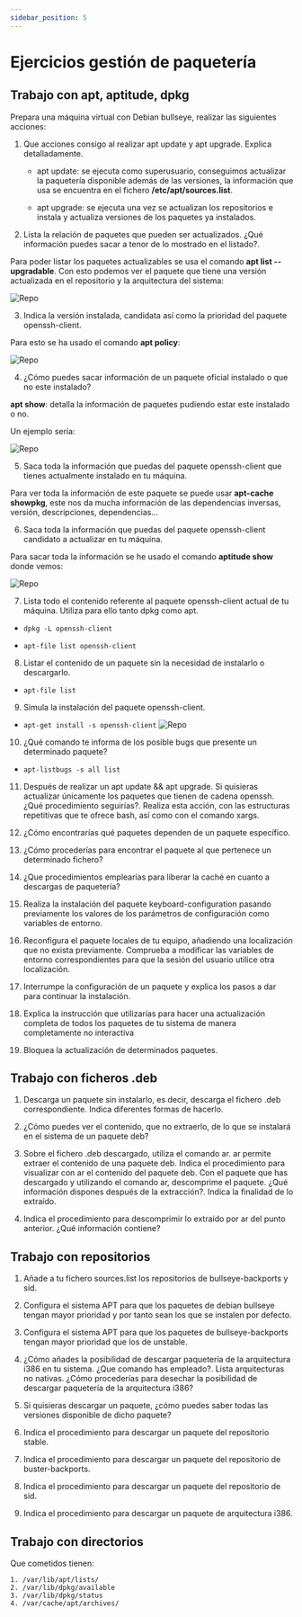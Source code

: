 ```yaml
---
sidebar_position: 5
---
```


# Ejercicios gestión de paquetería

## Trabajo con apt, aptitude, dpkg


Prepara una máquina virtual con Debian bullseye, realizar las siguientes acciones:

1. Que acciones consigo al realizar apt update y apt upgrade. Explica detalladamente.

    * apt update: se ejecuta como superusuario, conseguimos actualizar la paquetería disponible además de las versiones, la información que usa se encuentra en el fichero **/etc/apt/sources.list**.

    * apt upgrade: se ejecuta una vez se actualizan los repositorios e instala y actualiza versiones de los paquetes ya instalados.

2. Lista la relación de paquetes que pueden ser actualizados. ¿Qué información puedes sacar a tenor de lo mostrado en el listado?.

Para poder listar los paquetes actualizables se usa el comando **apt list --upgradable**.
Con esto podemos ver el paquete que tiene una versión actualizada en el repositorio y la arquitectura del sistema:

![Repo](/img/ASO/paqueteriaASO.png)

3. Indica la versión instalada, candidata así como la prioridad del paquete openssh-client.

Para esto se ha usado el comando **apt policy**:

![Repo](/img/ASO/paqueteriaASO-2.png)

4. ¿Cómo puedes sacar información de un paquete oficial instalado o que no este instalado?

**apt show**: detalla la información de paquetes pudiendo estar este instalado o no.

Un ejemplo sería:

![Repo](/img/ASO/paqueteriaASO-3.png)

5. Saca toda la información que puedas del paquete openssh-client que tienes actualmente instalado en tu máquina.

Para ver toda la información de este paquete se puede usar **apt-cache showpkg**, este nos da mucha información de las dependencias inversas, versión, descripciones, dependencias...

6. Saca toda la información que puedas del paquete openssh-client candidato a actualizar en tu máquina.

Para sacar toda la información se he usado el comando **aptitude show** donde vemos:

![Repo](/img/ASO/paqueteriaASO-4.png)

7. Lista todo el contenido referente al paquete openssh-client actual de tu máquina. Utiliza para ello tanto dpkg como apt.

* `dpkg -L openssh-client`

* `apt-file list openssh-client`

8. Listar el contenido de un paquete sin la necesidad de instalarlo o descargarlo.

* `apt-file list`

9. Simula la instalación del paquete openssh-client.

* `apt-get install -s openssh-client`
![Repo](/img/ASO/paqueteriaASO-5.png)

10. ¿Qué comando te informa de los posible bugs que presente un determinado paquete?

* `apt-listbugs -s all list`

11. Después de realizar un apt update && apt upgrade. Si quisieras actualizar únicamente los paquetes que tienen de cadena openssh. ¿Qué procedimiento seguirías?. Realiza esta acción, con las estructuras repetitivas que te ofrece bash, así como con el comando xargs.



12. ¿Cómo encontrarías qué paquetes dependen de un paquete específico.

13. ¿Cómo procederías para encontrar el paquete al que pertenece un determinado fichero?

14. ¿Que procedimientos emplearías para liberar la caché en cuanto a descargas de paquetería?

15. Realiza la instalación del paquete keyboard-configuration pasando previamente los valores de los parámetros de configuración como variables de entorno.

16. Reconfigura el paquete locales de tu equipo, añadiendo una localización que no exista previamente. Comprueba a modificar las variables de entorno correspondientes para que la sesión del usuario utilice otra localización.

17. Interrumpe la configuración de un paquete y explica los pasos a dar para continuar la instalación.

18. Explica la instrucción que utilizarías para hacer una actualización completa de todos los paquetes de tu sistema de manera completamente no interactiva

19. Bloquea la actualización de determinados paquetes.

## Trabajo con ficheros .deb

1. Descarga un paquete sin instalarlo, es decir, descarga el fichero .deb correspondiente. Indica diferentes formas de hacerlo.

2. ¿Cómo puedes ver el contenido, que no extraerlo, de lo que se instalará en el sistema de un paquete deb?

3. Sobre el fichero .deb descargado, utiliza el comando ar. ar permite extraer el contenido de una paquete deb. Indica el procedimiento para visualizar con ar el contenido del paquete deb. Con el paquete que has descargado y utilizando el comando ar, descomprime el paquete. ¿Qué información dispones después de la extracción?. Indica la finalidad de lo extraído.

4. Indica el procedimiento para descomprimir lo extraído por ar del punto anterior. ¿Qué información contiene?

## Trabajo con repositorios

1. Añade a tu fichero sources.list los repositorios de bullseye-backports y sid.

2. Configura el sistema APT para que los paquetes de debian bullseye tengan mayor prioridad y por tanto sean los que se instalen por defecto.

3. Configura el sistema APT para que los paquetes de bullseye-backports tengan mayor prioridad que los de unstable.

4. ¿Cómo añades la posibilidad de descargar paquetería de la arquitectura i386 en tu sistema. ¿Que comando has empleado?. Lista arquitecturas no nativas. ¿Cómo procederías para desechar la posibilidad de descargar paquetería de la arquitectura i386?

5. Si quisieras descargar un paquete, ¿cómo puedes saber todas las versiones disponible de dicho paquete?

6. Indica el procedimiento para descargar un paquete del repositorio stable.

7. Indica el procedimiento para descargar un paquete del repositorio de buster-backports.

8. Indica el procedimiento para descargar un paquete del repositorio de sid.

9. Indica el procedimiento para descargar un paquete de arquitectura i386.

## Trabajo con directorios

Que cometidos tienen:

    1. /var/lib/apt/lists/
    2. /var/lib/dpkg/available
    3. /var/lib/dpkg/status
    4. /var/cache/apt/archives/
